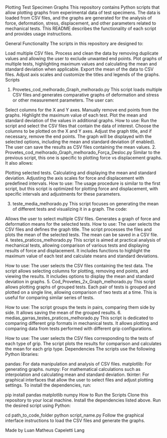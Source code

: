 Plotting Test Specimen Graphs
This repository contains Python scripts that allow plotting graphs from experimental data of test specimens. The data is loaded from CSV files, and the graphs are generated for the analysis of force, deformation, stress, displacement, and other parameters related to mechanical tests. This README describes the functionality of each script and provides usage instructions.

General Functionality
The scripts in this repository are designed to:

Load multiple CSV files.
Process and clean the data by removing duplicate values and allowing the user to exclude unwanted end points.
Plot graphs of multiple tests, highlighting maximum values and calculating the mean and standard deviation when applicable.
Export the mean of the data to CSV files.
Adjust axis scales and customize the titles and legends of the graphs.
Scripts
1. Provetes_cod_melhorado_Graph_melhorado.py
This script loads multiple CSV files and generates comparative graphs of deformation and stress or other measurement parameters. The user can:

Select columns for the X and Y axes.
Manually remove end points from the graphs.
Highlight the maximum value of each test.
Plot the mean and standard deviation of the values in additional graphs.
How to use:
Run the script and select the CSV files that contain the data of interest.
Choose the columns to be plotted on the X and Y axes.
Adjust the graph title, and if necessary, remove the end points.
The graph will be displayed with the selected options, including the mean and standard deviation (if enabled).
The user can save the results as CSV files containing the mean values.
2. Provetes_cod_melhorado_Graph_melhorado_Força_Desloc.py
Similar to the previous script, this one is specific to plotting force vs displacement graphs. It also allows:

Plotting selected tests.
Calculating and displaying the mean and standard deviation.
Adjusting the axis scales for force and displacement with predefined intervals.
How to use:
The usage procedure is similar to the first script, but this script is optimized for plotting force and displacement, with specific intervals and adjustments for these parameters.

3. teste_media_melhorado.py
This script focuses on generating the mean of different tests and visualizing it in a graph. The code:

Allows the user to select multiple CSV files.
Generates a graph of force and deformation means for the selected tests.
How to use:
The user selects the CSV files and defines the graph title.
The script processes the files and plots the mean of the selected tests.
The mean can be saved in a CSV file.
4. testes_praticos_melhorado.py
This script is aimed at practical analysis of mechanical tests, allowing comparison of various tests and displaying results of force and displacement. It includes functions to highlight the maximum value of each test and calculate means and standard deviations.

How to use:
The user selects the CSV files containing the test data.
The script allows selecting columns for plotting, removing end points, and viewing the results.
It includes options to display the mean and standard deviation in graphs.
5. Cod_Provetes_2x_Graph_melhorado.py
This script allows plotting graphs of grouped tests. Each pair of tests is grouped and plotted on a single line, allowing comparison of two tests at a time. This is useful for comparing similar series of tests.

How to use:
The script groups the tests in pairs, comparing them side by side.
It allows saving the mean of the grouped results.
6. medias_garras_testes_praticos_melhorado.py
This script is dedicated to comparing different grip formats in mechanical tests. It allows plotting and comparing data from tests performed with different grip configurations.

How to use:
The user selects the CSV files corresponding to the tests of each type of grip.
The script plots the results for comparison and calculates the mean for each grip type.
Dependencies
The scripts use the following Python libraries:

pandas: For data manipulation and analysis of CSV files.
matplotlib: For generating graphs.
numpy: For mathematical calculations such as interpolation and calculating mean and standard deviation.
tkinter: For graphical interfaces that allow the user to select files and adjust plotting settings.
To install the dependencies, run:


pip install pandas matplotlib numpy
How to Run the Scripts
Clone this repository to your local machine.
Install the dependencies listed above.
Run the desired script using Python:

cd path_to_code_folder
python script_name.py
Follow the graphical interface instructions to load the CSV files and generate the graphs.

Made by Luan Matheus Capeletti Lang
